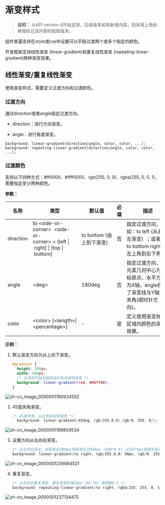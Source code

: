 # 渐变样式
<!--Kit: ArkUI-->
<!--Subsystem: ArkUI-->
<!--Owner: @CCFFWW-->
<!--SE: @yangfan229-->
<!--TSE: @lxl007-->

>  **说明：**
>  从API version 4开始支持。后续版本如有新增内容，则采用上角标单独标记该内容的起始版本。

组件普遍支持在style或css中设置可以平稳过渡两个或多个指定的颜色。


开发框架支持线性渐变 (linear-gradient)和重复线性渐变 (repeating-linear-gradient)两种渐变效果。


## 线性渐变/重复线性渐变

使用渐变样式，需要定义过渡方向和过渡颜色。


### 过渡方向

通过direction或者angle指定过渡方向。
- direction：进行方向渐变。

- angle：进行角度渐变。

```
background: linear-gradient(direction/angle, color, color, ...);
background: repeating-linear-gradient(direction/angle, color, color, ...);
```


### 过渡颜色

支持以下四种方式：\#ff0000、\#ffff0000、rgb(255, 0, 0)、rgba(255, 0, 0, 1)，需要指定至少两种颜色。

**参数：** 

| 名称        | 类型                                       | 默认值                          | 必填   | 描述                                       |
| --------- | ---------------------------------------- | ---------------------------- | ---- | ---------------------------------------- |
| direction | to&nbsp;&lt;side-or-corner&gt;&nbsp;&nbsp;&lt;side-or-corner&gt;&nbsp;=&nbsp;[left&nbsp;\|&nbsp;right]&nbsp;\|&nbsp;[top&nbsp;\|&nbsp;bottom] | to&nbsp;bottom&nbsp;(由上到下渐变) | 否    | 指定过渡方向，如：to&nbsp;left&nbsp;(从右向左渐变)&nbsp;&nbsp;；或者<br/>to&nbsp;bottom&nbsp;right&nbsp;(从左上角到右下角)。 |
| angle     | &lt;deg&gt;                              | 180deg                       | 否    | 指定过渡方向，以元素几何中心为坐标原点，水平方向为X轴，angle指定了渐变线与Y轴的夹角(顺时针方向)。 |
| color     | &lt;color&gt;&nbsp;[&lt;length&gt;\|&lt;percentage&gt;] | -                            | 是    | 定义使用渐变样式区域内颜色的渐变效果。                      |

**示例：** 
1. 默认渐变方向为从上向下渐变。

   ```css
   #gradient {
     height: 300px;
     width: 600px;
     /* 从顶部开始向底部由红色向绿色渐变 */
     background: linear-gradient(red, #00ff00);
   }
   ```

   
![zh-cn_image_0000001190934502](figures/zh-cn_image_0000001190934502.png)

2. 45度夹角渐变。

   ```css
   /* 45度夹角，从红色渐变到绿色 */
     background: linear-gradient(45deg, rgb(255,0,0),rgb(0, 255, 0));
   ```

   

![zh-cn_image_0000001189854534](figures/zh-cn_image_0000001189854534.png)

3. 设置方向从左向右渐变。

   ```css
   /* 从左向右渐变，在距离左边90px和距离左边360px (600*0.6) 之间270px宽度形成渐变 */
   background: linear-gradient(to right, rgb(255,0,0) 90px, rgb(0, 255, 0) 60%);
   ```

![zh-cn_image_0000001236694521](figures/zh-cn_image_0000001236694521.png)

4. 重复渐变。

   ```css
   /* 从左向右重复渐变，重复渐变区域30px（60-30）透明度0.5 */
   background: repeating-linear-gradient(to right, rgba(255, 255, 0, 1) 30px,rgba(0, 0, 255, .5) 60px);
   ```

![zh-cn_image_0000001237134475](figures/zh-cn_image_0000001237134475.png)